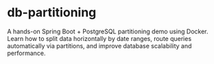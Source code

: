# db-partitioning
A hands-on Spring Boot + PostgreSQL partitioning demo using Docker. Learn how to split data horizontally by date ranges, route queries automatically via partitions, and improve database scalability and performance.
